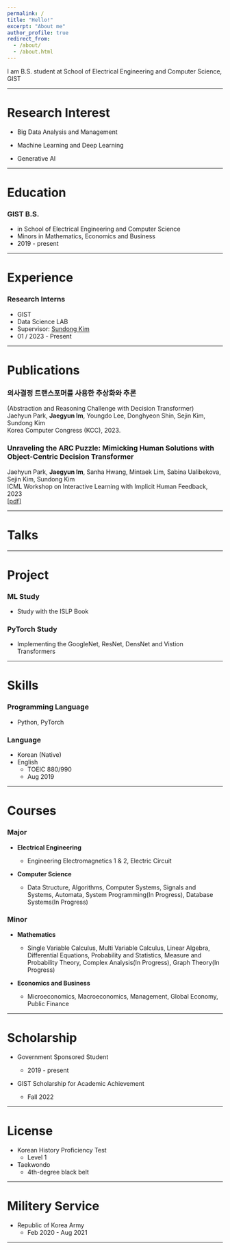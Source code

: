 ```yaml
---
permalink: /
title: "Hello!"
excerpt: "About me"
author_profile: true
redirect_from: 
  - /about/
  - /about.html
---
```


I am B.S. student at School of Electrical Engineering and Computer Science, GIST

---

Research Interest
=====
* Big Data Analysis and Management

* Machine Learning and Deep Learning

* Generative AI

 ---

Education
======
### GIST B.S.
* in School of Electrical Engineering and Computer Science
* Minors in Mathematics, Economics and Business
* 2019 - present

---

Experience
======
### Research Interns
* GIST
* Data Science LAB
* Supervisor: [Sundong Kim](http://sundong.kim)
* 01 / 2023 - Present

---

Publications
======
### 의사결정 트랜스포머를 사용한 추상화와 추론
(Abstraction and Reasoning Challenge with Decision Transformer) \
Jaehyun Park, **Jaegyun Im**, Youngdo Lee, Donghyeon Shin, Sejin Kim, Sundong Kim \
Korea Computer Congress (KCC), 2023.
  
### Unraveling the ARC Puzzle: Mimicking Human Solutions with Object-Centric Decision Transformer
Jaehyun Park, **Jaegyun Im**, Sanha Hwang, Mintaek Lim, Sabina Ualibekova, Sejin Kim, Sundong Kim \
ICML Workshop on Interactive Learning with Implicit Human Feedback, 2023 \
[[pdf]](https://arxiv.org/abs/2306.08204)

---
  
Talks
======

---

  
Project
======
### ML Study
* Study with the ISLP Book

### PyTorch Study
* Implementing the GoogleNet, ResNet, DensNet and Vistion Transformers

---

Skills
=====
### Programming Language
* Python, PyTorch

### Language
* Korean (Native)
* English
  * TOEIC 880/990
  * Aug 2019

---

Courses
=====
### Major
* **Electrical Engineering**
  * Engineering Electromagnetics 1 & 2, Electric Circuit

* **Computer Science**
    * Data Structure, Algorithms, Computer Systems, Signals and Systems, Automata, System Programming(In Progress), Database Systems(In Progress)
  
### Minor
* **Mathematics**
  * Single Variable Calculus, Multi Variable Calculus, Linear Algebra, Differential Equations, Probability and Statistics, Measure and Probability Theory, Complex Analysis(In Progress), Graph Theory(In Progress)

* **Economics and Business**
  * Microeconomics, Macroeconomics, Management, Global Economy, Public Finance

---

Scholarship
=====
* Government Sponsored Student
  * 2019 - present

* GIST Scholarship for Academic Achievement
  * Fall 2022

---

License
=====
* Korean History Proficiency Test
  * Level 1
* Taekwondo
  * 4th-degree black belt

---
 
Militery Service
=====
* Republic of Korea Army
  * Feb 2020 - Aug 2021

---
